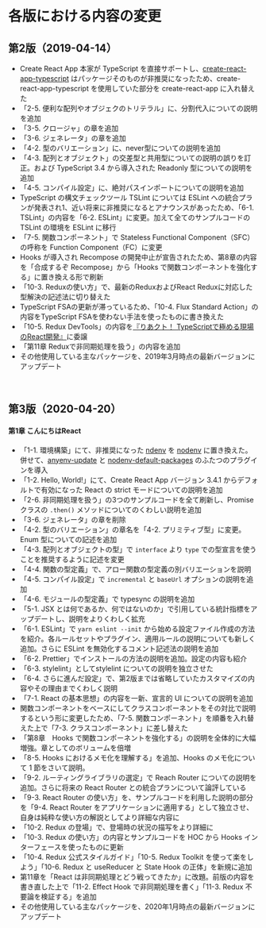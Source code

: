 # 各版における内容の変更

## 第2版（2019-04-14）

- Create React App 本家が TypeScript を直接サポートし、[create-react-app-typescript](https://github.com/wmonk/create-react-app-typescript) はパッケージそのものが非推奨になったため、create-react-app-typescript を使用していた部分を create-react-app に入れ替えた
- 「2-5. 便利な配列やオブジェクのトリテラル」に、分割代入についての説明を追加
- 「3-5. クロージャ」の章を追加
- 「3-6. ジェネレータ」の章を追加
- 「4-2. 型のバリエーション」に、never型についての説明を追加
- 「4-3. 配列とオブジェクト」の交差型と共用型についての説明の誤りを訂正。および TypeScript 3.4 から導入された Readonly 型についての説明を追加
- 「4-5. コンパイル設定」に、絶対パスインポートについての説明を追加
- TypeScript の構文チェックツール TSLint については ESLint への統合プランが発表され1、近い将来に非推奨になるとアナウンスがあったため、「6-1. TSLint」の内容を「6-2. ESLint」に変更。加えて全てのサンプルコードの TSLint の環境を ESLint に移行
- 「7-5. 関数コンポーネント」で Stateless Functional Component（SFC）の呼称を Function Component（FC）に変更
- Hooks が導入され Recompose の開発中止が宣告されたため、第8章の内容を「合成するぞ Recompose」から「Hooks で関数コンポーネントを強化する」に置き換える形で刷新
- 「10-3. Reduxの使い方」で、最新のReduxおよびReact Reduxに対応した型解決の記述法に切り替えた
- TypeScript FSAの更新が滞っているため、「10-4. Flux Standard Action」の内容をTypeScript FSAを使わない手法を使ったものに書き換えた
- 「10-5. Redux DevTools」の内容を[『りあクト！ TypeScriptで極める現場のReact開発』](https://oukayuka.booth.pm/items/1312815)に委譲
- 「第11章 Reduxで非同期処理を扱う」の内容を追加
- その他使用している主なパッケージを、2019年3月時点の最新バージョンにアップデート

<br />

## 第3版（2020-04-20）

#### 第1章 こんにちはReact

- 「1-1. 環境構築」にて、非推奨になった [ndenv](https://github.com/riywo/ndenv) を [nodenv](https://github.com/nodenv/nodenv) に置き換えた。併せて、[anyenv-update](https://github.com/znz/anyenv-update) と [nodenv-default-packages](https://github.com/nodenv/nodenv-default-packages) のふたつのプラグインを導入
- 「1-2. Hello, World!」にて、Create React App バージョン 3.4.1 からデフォルトで有効になった React の strict モードについての説明を追加
- 「2-6. 非同期処理を扱う」の3つのサンプルコードを全て刷新し、Promise クラスの `.then()` メソッドについてのくわしい説明を追加
- 「3-6. ジェネレータ」の章を削除
- 「4-2. 型のバリエーション」の章名を「4-2. プリミティブ型」に変更。Enum 型についての記述を追加
- 「4-3. 配列とオブジェクトの型」で `interface` より `type` での型宣言を使うことを推奨するように記述を変更
- 「4-4. 関数の型定義」で、アロー関数の型定義の別バリエーションを説明
- 「4-5. コンパイル設定」で `incremental` と `baseUrl` オプションの説明を追加
- 「4-6. モジュールの型定義」で typesync の説明を追加
- 「5-1. JSX とは何であるか、何ではないのか」で引用している統計指標をアップデートし、説明をよりくわしく拡充
- 「6-1. ESLint」で `yarn eslint --init` から始める設定ファイル作成の方法を紹介。各ルールセットやプラグイン、適用ルールの説明についても新しく追加。さらに ESLint を無効化するコメント記述法の説明を追加
- 「6-2. Prettier」でインストールの方法の説明を追加。設定の内容も紹介
- 「6-3. stylelint」としてstylelint についての説明を独立させた
- 「6-4. さらに進んだ設定」で、第2版までは省略していたカスタマイズの内容やその理由までくわしく説明
- 「7-1. React の基本思想」の内容を一新、宣言的 UI についての説明を追加
- 関数コンポーネントをベースにしてクラスコンポーネントをその対比で説明するという形に変更したため、「7-5. 関数コンポーネント」を順番を入れ替えた上で「7-3. クラスコンポーネント」に差し替えた
- 「第8章　Hooks で関数コンポーネントを強化する」の説明を全体的に大幅増強。章としてのボリュームを倍増
- 「8-5. Hooks におけるメモ化を理解する」を追加、Hooks のメモ化について 1 節をさいて説明。
- 「9-2. ルーティングライブラリの選定」で Reach Router についての説明を追加。さらに将来の React Router との統合プランについて論評している
- 「9-3. React Router の使い方」を、サンプルコードを利用した説明の部分を「9-4. React Router をアプリケーションに適用する」として独立させ、自身は純粋な使い方の解説としてより詳細な内容に
- 「10-2. Redux の登場」で、登場時の状況の描写をより詳細に
- 「10-3. Redux の使い方」の内容とサンプルコードを HOC から Hooks インターフェースを使ったものに更新
- 「10-4. Redux 公式スタイルガイド」「10-5. Redux Toolkit を使って楽をしよう」「10-6. Redux と useReducer と State Hook の正体」を新規に追加
- 第11章を「React は非同期処理とどう戦ってきたか」に改題。前版の内容を書き直した上で「11-2. Effect Hook で非同期処理を書く」「11-3. Redux 不要論を検証する」を追加
- その他使用している主なパッケージを、2020年1月時点の最新バージョンにアップデート

